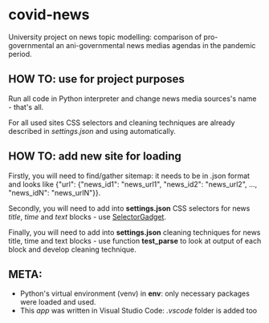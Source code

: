 # covid-news
University project on news topic modelling: comparison of pro-governmental an ani-governmental news medias agendas in the pandemic period.


## HOW TO: use for project purposes
Run all code in Python interpreter and change news media sources's name - that's all.

For all used sites CSS selectors and cleaning techniques are already described in *settings.json* and using automatically.


## HOW TO: add new site for loading
Firstly, you will need to find/gather sitemap: it needs to be in .json format and looks like {"url": {"news_id1": "news_url1", "news_id2": "news_url2", ..., "news_idN": "news_urlN"}}.

Secondly, you will need to add into **settings.json** CSS selectors for news *title*, *time* and *text* blocks - use [SelectorGadget](https://selectorgadget.com/).

Finally, you will need to add into **settings.json** cleaning techniques for news title, time and text blocks - use function **test_parse** to look at output of each block and develop cleaning technique.




## META:
- Python's virtual environment (venv) in **env**: only necessary packages were loaded and used.
- This *app* was written in Visual Studio Code: *.vscode* folder is added too

